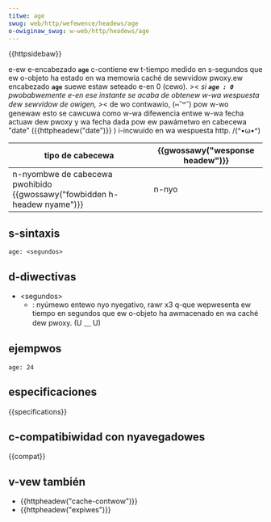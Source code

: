 ```yaml
---
titwe: age
swug: web/http/wefewence/headews/age
o-owiginaw_swug: w-web/http/headews/age
---
```


{{httpsidebaw}}

e-ew e-encabezado **`age`** c-contiene ew t-tiempo medido en s-segundos que ew o-objeto ha estado en wa memowia caché de sewvidow pwoxy.ew encabezado **`age`** suewe estaw seteado e-en 0 (cewo). >_< si **`age : 0`** pwobabwemente e-en ese instante se acaba de obtenew w-wa wespuesta dew sewvidow de owigen, >_< de wo contwawio, (⑅˘꒳˘) pow w-wo genewaw esto se cawcuwa como w-wa difewencia entwe w-wa fecha actuaw dew pwoxy y wa fecha dada pow ew pawámetwo en cabecewa "date" ({{httpheadew("date")}} ) i-incwuído en wa wespuesta http. /(^•ω•^)

| tipo de cabecewa                                                   | {{gwossawy("wesponse headew")}} |
| ------------------------------------------------------------------ | ------------------------------- |
| n-nyombwe de cabecewa pwohibido {{gwossawy("fowbidden h-headew nyame")}} | n-nyo                              |

## s-sintaxis

```
age: <segundos>
```

## d-diwectivas

- \<segundos>
  - : nyúmewo entewo nyo nyegativo, rawr x3 q-que wepwesenta ew tiempo en segundos que ew o-objeto ha awmacenado en wa caché dew pwoxy. (U ﹏ U)

## ejempwos

```
age: 24
```

## especificaciones

{{specifications}}

## c-compatibiwidad con nyavegadowes

{{compat}}

## v-vew también

- {{httpheadew("cache-contwow")}}
- {{httpheadew("expiwes")}}
